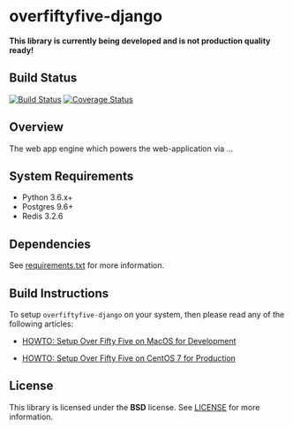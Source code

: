 # overfiftyfive-django
**This library is currently being developed and is not production quality ready!**

## Build Status
[![Build Status](https://travis-ci.org/over55/overfiftyfive-django.svg?branch=master)](https://travis-ci.org/over55/overfiftyfive-django)
[![Coverage Status](https://coveralls.io/repos/github/over55/overfiftyfive-django/badge.svg?branch=master)](https://coveralls.io/github/over55/overfiftyfive-django?branch=master)

## Overview
The web app engine which powers the web-application via ...

## System Requirements
* Python 3.6.x+
* Postgres 9.6+
* Redis 3.2.6

## Dependencies
See [requirements.txt](https://github.com/over55/overfiftyfive-django/blob/master/DEVELOPER_NOTES.md) for more information.

## Build Instructions
To setup ``overfiftyfive-django`` on your system, then please read any of the following articles:

* [HOWTO: Setup Over Fifty Five on MacOS for Development](https://github.com/over55/overfiftyfive-django/wiki/Setup-Project-on-MacOS)

* [HOWTO: Setup Over Fifty Five on CentOS 7 for Production](https://github.com/over55/overfiftyfive-django/wiki/Setup-Project-on-DigitalOcean-CentOS-7)

## License
This library is licensed under the **BSD** license. See [LICENSE](LICENSE) for more information.
